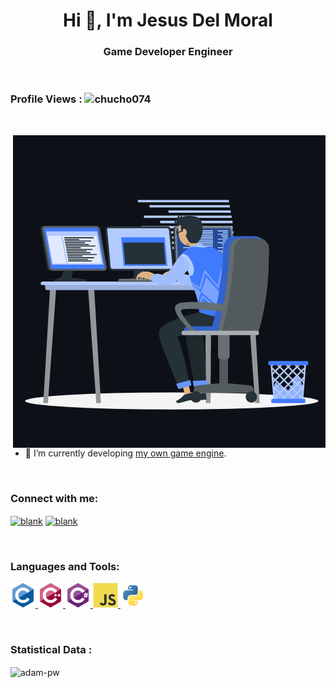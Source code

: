 <h1 align="center">Hi 👋, I'm Jesus Del Moral</h1>
<h3 align="center">Game Developer Engineer</h3>

<br>

<p align="right"> <h3>Profile Views : <img src="https://komarev.com/ghpvc/?username=chucho074&label=Profile%20views&color=0e75b6&style=flat"
    alt="chucho074" /> </h3>
  </p>

<br>

<p><img align="right" src="https://github.com/chucho074/chucho074/blob/main/animation_500_kxa883sd.gif" alt="chucho074" /></p>


- 🌱 I’m currently developing [my own game engine](https://github.com/chucho074/giEngine).

<br>

<h3 align="left">Connect with me:</h3>
<p align="left">
  <a href="https://www.linkedin.com/in/jesús-alberto-del-moral-cupil-575237199/" target="blank"><img align="center"
      src="https://raw.githubusercontent.com/rahuldkjain/github-profile-readme-generator/master/src/images/icons/Social/linked-in-alt.svg"
      alt="blank" height="30" width="40" /></a>
  <a href="https://fb.com/jadmc2806" target="blank"><img align="center"
      src="https://raw.githubusercontent.com/rahuldkjain/github-profile-readme-generator/master/src/images/icons/Social/facebook.svg"
      alt="blank" height="30" width="40" /></a>
  
</p>

<br>

<h3 align="left">Languages and Tools:</h3>
<p align="left">  <a href="https://www.cprogramming.com/" target="_blank"
    rel="noreferrer"> <img src="https://raw.githubusercontent.com/devicons/devicon/master/icons/c/c-original.svg"
      alt="c" width="40" height="40" /> </a> <a href="https://www.w3schools.com/cpp/" target="_blank" rel="noreferrer">
    <img src="https://raw.githubusercontent.com/devicons/devicon/master/icons/cplusplus/cplusplus-original.svg"
      alt="cplusplus" width="40" height="40" /> </a> <a href="https://www.w3schools.com/cs/" target="_blank" rel="noreferrer">
    <img src="https://raw.githubusercontent.com/devicons/devicon/master/icons/csharp/csharp-original.svg"
      alt="csharp" width="40" height="40" /> </a> <a href="https://developer.mozilla.org/en-US/docs/Web/JavaScript" target="_blank"
    rel="noreferrer"> <img src="https://raw.githubusercontent.com/devicons/devicon/master/icons/javascript/javascript-original.svg"
      alt="javascript" width="40" height="40" /> </a> <a href="https://www.python.org" target="_blank" rel="noreferrer"> <img
      src="https://raw.githubusercontent.com/devicons/devicon/master/icons/python/python-original.svg" alt="python"
      width="40" height="40" /> </a>  </p>

<br>

<h3>Statistical Data :</h3>
<p><img align="center"
    src="https://github-readme-stats.vercel.app/api/top-langs?username=chucho074&show_icons=true&locale=en&bg_color=0d1117&text_color=ffffff&layout=compact"
    alt="adam-pw" 
    bg_color=#808080/></p>


